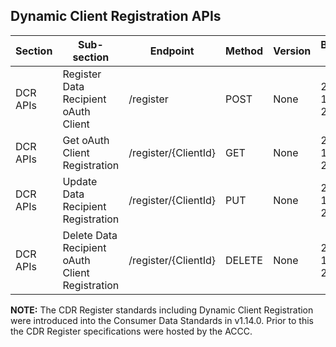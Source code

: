 ## Dynamic Client Registration APIs

| Section         | Sub-section                               | Endpoint                                                 | Method | Version | Binding Date   | Retirement Date | Date Introduced      | Date Deprecated     |
|-----------------|-------------------------------------------|----------------------------------------------------------|--------|---------|----------------|-----------------|----------------------|---------------------|
| DCR APIs        | Register Data Recipient oAuth Client      | /register                                                | <span class="method post">POST</span>   | None    | 2021-10-29*    | N/A             | 2021-10-29, V1.14.0* | N/A                 |
| DCR APIs        | Get oAuth Client Registration             | /register/{ClientId}                                     | <span class="method get">GET</span>    | None    | 2021-10-29*    | N/A             | 2021-10-29, V1.14.0* | N/A                 |
| DCR APIs        | Update Data Recipient Registration        | /register/{ClientId}                                     | <span class="method put">PUT</span>    | None    | 2021-10-29*    | N/A             | 2021-10-29, V1.14.0* | N/A                 |
| DCR APIs        | Delete Data Recipient oAuth Client Registration| /register/{ClientId}                                | <span class="method delete">DELETE</span> | None    | 2021-10-29*    | N/A             | 2021-10-29, V1.14.0* | N/A                 |

**NOTE:** The CDR Register standards including Dynamic Client Registration were introduced into the Consumer Data Standards in v1.14.0. Prior to this the CDR Register specifications were hosted by the ACCC.
